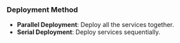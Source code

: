 


### Deployment Method

- **Parallel Deployment**: Deploy all the services together.
- **Serial Deployment**:   Deploy services sequentially.

